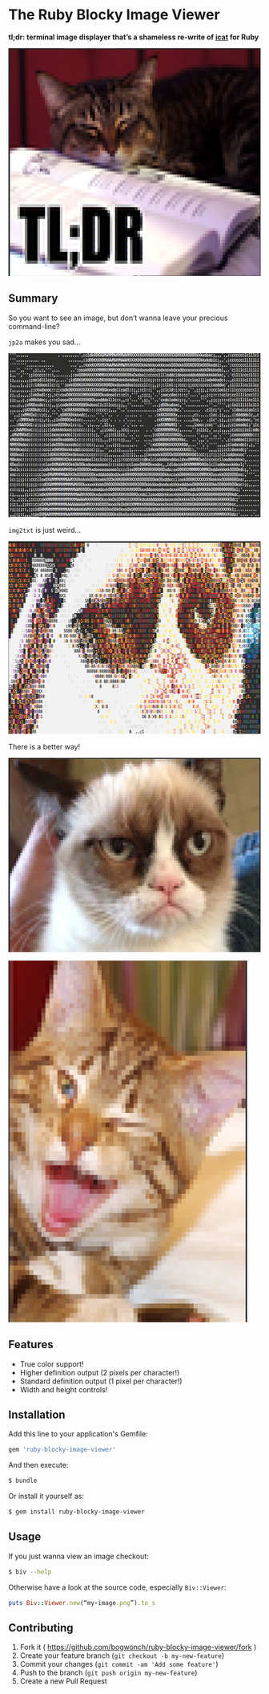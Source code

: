# The Ruby Blocky Image Viewer

**tl;dr: terminal image displayer that’s a shameless re-write of [icat](https://github.com/atextor/icat) for Ruby**

![tldr](https://raw.githubusercontent.com/bogwonch/ruby-blocky-image-viewer/master/images/tldr.png)

## Summary

So you want to see an image, but don’t wanna leave your precious command-line?

`jp2a` makes you sad...

![jp2a](https://raw.githubusercontent.com/bogwonch/ruby-blocky-image-viewer/master/images/jp2a.png)

`img2txt` is just weird...

![img2txt](https://raw.githubusercontent.com/bogwonch/ruby-blocky-image-viewer/master/images/img2txt.png)

There is a better way!

![biv](https://raw.githubusercontent.com/bogwonch/ruby-blocky-image-viewer/master/images/biv-cat.png)

![biv](https://raw.githubusercontent.com/bogwonch/ruby-blocky-image-viewer/master/images/biv.png)

## Features

* True color support!
* Higher definition output (2 pixels per character!)
* Standard definition output (1 pixel per character!)
* Width and height controls!

## Installation

Add this line to your application's Gemfile:

```ruby
gem 'ruby-blocky-image-viewer'
```

And then execute:

```sh
$ bundle
```

Or install it yourself as:

```sh
$ gem install ruby-blocky-image-viewer
```

## Usage

If you just wanna view an image checkout:

```sh
$ biv --help
```

Otherwise have a look at the source code, especially `Biv::Viewer`:

```ruby
puts Biv::Viewer.new(“my-image.png”).to_s
```


## Contributing

1. Fork it ( https://github.com/bogwonch/ruby-blocky-image-viewer/fork )
2. Create your feature branch (`git checkout -b my-new-feature`)
3. Commit your changes (`git commit -am 'Add some feature'`)
4. Push to the branch (`git push origin my-new-feature`)
5. Create a new Pull Request

